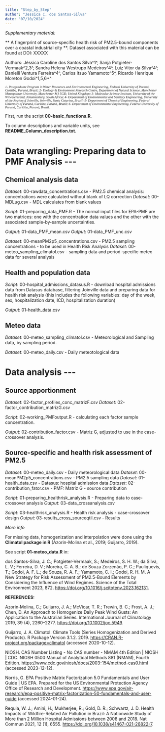 ```yaml
---
title: "Step_by_Step"
author: "Jessica C. dos Santos-Silva"
date: "07/10/2024"
---
```


*Supplementary material:*

** A fingerprint of source-specific health risk of PM2.5-bound components over a coastal industrial city **. Dataset associated with this material can be found at DOI: XXXXX


Authors: 
Jéssica Caroline dos Santos Silva^1^, Sanja Potgieter-Vermaak^2,3^, Sandra Helena Westrupp Medeiros^4^, Luiz Vitor da Silva^4^, Danielli Ventura Ferreira^4^, Carlos Itsuo Yamamoto^5^, Ricardo Henrique Moreton Godoi^1,5,6*^


<p style="font-family: times, serif; font-size:8pt; font-style:italic">
1-	Postgraduate Program in Water Resources and Environmental Engineering, Federal University of Paraná, Curitiba, Paraná, Brazil;
2-	Ecology & Environment Research Centre, Department of Natural Science, Manchester Metropolitan University, Manchester M1 5GD, United Kingdom;
3-	Molecular Science Institute, University of the Witwatersrand, Johannesburg, South Africa;
4-	Department of Environmental and Sanitary Engineering, University of the Region of Joinville, Joinville, Santa Catarina, Brazil;
5-	Department of Chemical Engineering, Federal University of Paraná, Curitiba, Paraná, Brazil;
6-	Department of Environmental Engineering, Federal University of Paraná, Curitiba, Paraná, Brazil.
</p>



First, run the script **00-basic_functions.R**.

To column descriptions and variable units, see **README_Column_description.txt**.



# Data wrangling: Preparing data to PMF Analysis ---

## Chemical analysis data

*Dataset*: 00-rawdata_concentrations.csv - PM2.5 chemical analysis: concentrations were calculated without blank of LQ correction
*Dataset*: 00-MDLug.csv - MDL calculates from blank values

*Script*: 01-preparing_data_PMF.R - The normal input files for EPA-PMF are two matrices: one with the concentration data values and the other with the associated sample-by-sample uncertainties.

*Output*: 01-data_PMF_mean.csv
*Output*: 01-data_PMF_unc.csv

*Dataset*: 00-meanPM2p5_concentrations.csv - PM2.5 sampling concentrations - to be used in Health Risk Analysis
*Dataset*: 00-meteo_sampling_climatol.csv - sampling data and period-specific meteo data for several analysis



## Health and population data

*Script*: 00-hospital_admissions_datasus.R - download hospital admissions data from Datasus database, filtering Joinville data and preparing data for health risk analysis (this includes the following variables: day of the week, sex, hospitalization date, ICD, hospitalization duration)

*Output*: 01-health_data.csv



## Meteo data

*Dataset*: 00-meteo_sampling_climatol.csv - Meteorological and Sampling data, by sampling period.

*Dataset*: 00-meteo_daily.csv - Daily meteotological data





# Data analysis ---

## Source apportionment

*Dataset*: 02-factor_profiles_conc_matrizF.csv
*Dataset*: 02-factor_contribution_matrizG.csv

*Script*: 02-working_PMFoutput.R - calculating each factor sample  concentration.

*Output*: 02-contribution_factor.csv - Matriz G, adjusted to use in the case-crossover analysis.



## Source-specific and health risk assessment of PM2.5

*Dataset*: 00-meteo_daily.csv - Daily meteorological data
*Dataset*: 00-meanPM2p5_concentrations.csv - PM2.5 sampling data
*Dataset*: 01-health_data.csv - Datasus: hospital admission data
*Dataset*: 02-contribution_fator.csv - PMF: Matriz G - source contribution

*Script*: 01-preparing_healthrisk_analysis.R - Preparing data to case-crossover analysis
*Output*: 03-data_crossanalysis.csv 

*Script*: 03-healthrisk_analysis.R - Health risk analysis - case-crossover design
*Output*: 03-results_cross_sourceqtil.csv - Results










*More info*


For missing data, homogenization and interpolation were done using the **Climatol package in R** (Azorin-Molina et al., 2019; Guijarro, 2019). 

See script **01-meteo_data.R** in:

dos Santos-Silva, J. C.; Potgieter-Vermaak, S.; Medeiros, S. H. W.; da Silva, L. V.; Ferreira, D. V.; Moreira, C. A. B.; de Souza Zorzenão, P. C.; Pauliquevis, T.; Godoi, A. F. L.; de Souza, R. A. F.; Yamamoto, C. I.; Godoi, R. H. M. A New Strategy for Risk Assessment of PM<inf>2.5</Inf>-Bound Elements by Considering the Influence of Wind Regimes. Science of the Total Environment 2023, 872. https://doi.org/10.1016/j.scitotenv.2023.162131.






**REFERENCES:**

Azorin‐Molina, C.; Guijarro, J. A.; McVicar, T. R.; Trewin, B. C.; Frost, A. J.; Chen, D. An Approach to Homogenize Daily Peak Wind Gusts: An Application to the Australian Series. International Journal of Climatology 2019, 39 (4), 2260–2277. https://doi.org/10.1002/joc.5949.

Guijarro, J. A. Climatol: Climate Tools (Series Homogenization and Derived Products). R Package Version 3.1.2. 2019. https://CRAN.R-project.org/package=climatol (accessed 2020-10-12).

NIOSH. CAS Number Listing - No CAS number - NMAM 4th Edition | NIOSH | CDC. NIOSH 0500 Manual of Analytical Methods 881 (NMAM), Fourth Edition. https://www.cdc.gov/niosh/docs/2003-154/method-cas0.html (accessed 2023-12-12).

Norris, G. EPA Positive Matrix Factorization 5.0 Fundamentals and User Guide | US EPA. Prepared for the US Environmental Protection Agency Office of Research and Development. https://www.epa.gov/air-research/epa-positive-matrix-factorization-50-fundamentals-and-user-guide (accessed 2024-01-24).

Requia, W. J.; Amini, H.; Mukherjee, R.; Gold, D. R.; Schwartz, J. D. Health Impacts of Wildfire-Related Air Pollution in Brazil: A Nationwide Study of More than 2 Million Hospital Admissions between 2008 and 2018. Nat Commun 2021, 12 (1), 6555. https://doi.org/10.1038/s41467-021-26822-7.




